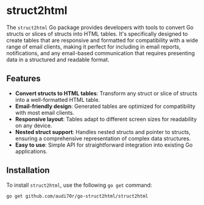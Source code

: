 # struct2html

The `struct2html` Go package provides developers with tools to convert Go structs or slices of structs into HTML tables. It's specifically designed to create tables that are responsive and formatted for compatibility with a wide range of email clients, making it perfect for including in email reports, notifications, and any email-based communication that requires presenting data in a structured and readable format.

## Features

- **Convert structs to HTML tables**: Transform any struct or slice of structs into a well-formatted HTML table.
- **Email-friendly design**: Generated tables are optimized for compatibility with most email clients.
- **Responsive layout**: Tables adapt to different screen sizes for readability on any device.
- **Nested struct support**: Handles nested structs and pointer to structs, ensuring a comprehensive representation of complex data structures.
- **Easy to use**: Simple API for straightforward integration into existing Go applications.

## Installation

To install `struct2html`, use the following `go get` command:

```sh
go get github.com/audi70r/go-struct2html/struct2html
